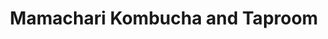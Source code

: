 ---
title: "Mamachari Kombucha and Taproom"
url: /salt-lake-city/mamachari-kombucha-and-taproom/
shop: beverages
---